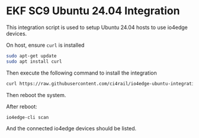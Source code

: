 # EKF SC9 Ubuntu 24.04 Integration

This integration script is used to setup Ubuntu 24.04 hosts to use io4edge devices.

On host, ensure `curl` is installed
```bash
sudo apt-get update
sudo apt install curl
```

Then execute the following command to install the integration
```bash
curl https://raw.githubusercontent.com/ci4rail/io4edge-ubuntu-integration/main/ekf-sc9/ubuntu-24.04/io4edgebase-install.sh | sudo bash
```

Then reboot the system.

After reboot:

```
io4edge-cli scan
```
And the connected io4edge devices should be listed.